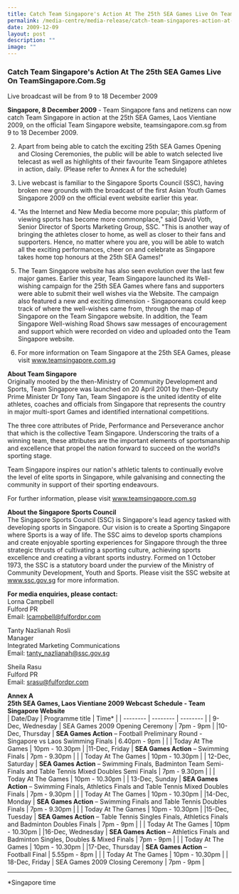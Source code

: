 ```yaml
---
title: Catch Team Singapore's Action At The 25th SEA Games Live On Team Singapore
permalink: /media-centre/media-release/catch-team-singapores-action-at-the-25th-sea-games-live-on-team-spore/
date: 2009-12-09
layout: post
description: ""
image: ""
---
```


### **Catch Team Singapore's Action At The 25th SEA Games Live On TeamSingapore.Com.Sg**

Live broadcast will be from 9 to 18 December 2009

**Singapore, 8 December 2009** - Team Singapore fans and netizens can now catch Team Singapore in action at the 25th SEA Games, Laos Vientiane 2009, on the official Team Singapore website, teamsingapore.com.sg from 9 to 18 December 2009.

2. Apart from being able to catch the exciting 25th SEA Games Opening and Closing Ceremonies, the public will be able to watch selected live telecast as well as highlights of their favourite Team Singapore athletes in action, daily. (Please refer to Annex A for the schedule)

3. Live webcast is familiar to the Singapore Sports Council (SSC), having broken new grounds with the broadcast of the first Asian Youth Games Singapore 2009 on the official event website earlier this year.

4. "As the Internet and New Media become more popular; this platform of viewing sports has become more commonplace," said David Voth, Senior Director of Sports Marketing Group, SSC. "This is another way of bringing the athletes closer to home, as well as closer to their fans and supporters. Hence, no matter where you are, you will be able to watch all the exciting performances, cheer on and celebrate as Singapore takes home top honours at the 25th SEA Games!"

5. The Team Singapore website has also seen evolution over the last few major games. Earlier this year, Team Singapore launched its Well-wishing campaign for the 25th SEA Games where fans and supporters were able to submit their well wishes via the Website. The campaign also featured a new and exciting dimension - Singaporeans could keep track of where the well-wishes came from, through the map of Singapore on the Team Singapore website. In addition, the Team Singapore Well-wishing Road Shows saw messages of encouragement and support which were recorded on video and uploaded onto the Team Singapore website.

6. For more information on Team Singapore at the 25th SEA Games, please visit www.teamsingapore.com.sg

**About Team Singapore**
<br>
Originally mooted by the then-Ministry of Community Development and Sports, Team Singapore was launched on 20 April 2001 by then-Deputy Prime Minister Dr Tony Tan, Team Singapore is the united identity of elite athletes, coaches and officials from Singapore that represents the country in major multi-sport Games and identified international competitions.

The three core attributes of Pride, Performance and Perseverance anchor that which is the collective Team Singapore. Underscoring the traits of a winning team, these attributes are the important elements of sportsmanship and excellence that propel the nation forward to succeed on the world?s sporting stage.

Team Singapore inspires our nation's athletic talents to continually evolve the level of elite sports in Singapore, while galvanising and connecting the community in support of their sporting endeavours.

For further information, please visit www.teamsingapore.com.sg

**About the Singapore Sports Council**
<br>
The Singapore Sports Council (SSC) is Singapore's lead agency tasked with developing sports in Singapore. Our vision is to create a Sporting Singapore where Sports is a way of life. The SSC aims to develop sports champions and create enjoyable sporting experiences for Singapore through the three strategic thrusts of cultivating a sporting culture, achieving sports excellence and creating a vibrant sports industry. Formed on 1 October 1973, the SSC is a statutory board under the purview of the Ministry of Community Development, Youth and Sports. Please visit the SSC website at www.ssc.gov.sg for more information.

**For media enquiries, please contact:**
<br>
Lorna Campbell
<br>
Fulford PR
<br>
Email: [lcampbell@fulfordpr.com](mailto:lcampbell@fulfordpr.com)

Tanty Nazlianah Rosli
<br>
Manager
<br>
Integrated Marketing Communications
<br>
Email: [tanty_nazlianah@ssc.gov.sg](mailto:tanty_nazlianah@ssc.gov.sg)

Sheila Rasu
<br>
Fulford PR
<br>
Email: [srasu@fulfordpr.com](mailto:srasu@fulfordpr.com)

**Annex A**
<br>
**25th SEA Games, Laos Vientiane 2009 Webcast Schedule - Team Singapore Website**
<br>
| Date/Day | Programme title | Time* |
| -------- | -------- | -------- |
| 9-Dec, Wednesday | SEA Games 2009 Opening Ceremony | 7pm - 9pm |
|10-Dec, Thursday | **SEA Games Action** – Football Preliminary Round - Singapore vs Laos Swimming Finals | 6.40pm - 9pm |
| | Today At The Games | 10pm - 10.30pm |
|11-Dec, Friday | **SEA Games Action** – Swimming Finals | 7pm - 9.30pm |
| | Today At The Games | 10pm - 10.30pm |
| 12-Dec, Saturday | **SEA Games Action** – Swimming Finals, Badminton Team Semi-Finals and Table Tennis Mixed Doubles Semi Finals | 7pm - 9.30pm |
| | Today At The Games | 10pm - 10.30pm |
| 13-Dec, Sunday | **SEA Games Action** – Swimming Finals, Athletics Finals and Table Tennis Mixed Doubles Finals | 7pm - 9.30pm |
| | Today At The Games | 10pm - 10.30pm |
|14-Dec, Monday | **SEA Games Action** – Swimming Finals and Table Tennis Doubles Finals | 7pm - 9.30pm |
| | Today At The Games | 10pm - 10.30pm |
|15-Dec, Tuesday | **SEA Games Action** – Table Tennis Singles Finals, Athletics Finals and Badminton Doubles Finals | 7pm - 9pm |
| | Today At The Games | 10pm - 10.30pm |
|16-Dec, Wednesday | **SEA Games Action** – Athletics Finals and Badminton Singles, Doubles & Mixed Finals | 7pm - 9pm |
| | Today At The Games | 10pm - 10.30pm |
|17-Dec, Thursday | **SEA Games Action** – Football Final | 5.55pm - 8pm |
| | Today At The Games | 10pm - 10.30pm |
| 18-Dec, Friday | SEA Games 2009 Closing Ceremony | 7pm - 9pm |
_________________________________________________________
*Singapore time